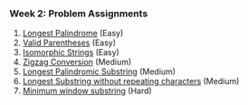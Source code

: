 ### Week 2: Problem Assignments

1. [Longest Palindrome](https://leetcode.com/problems/longest-palindrome/) (Easy)
2. [Valid Parentheses](https://leetcode.com/problems/valid-parentheses/) (Easy)
3. [Isomorphic Strings](https://leetcode.com/problems/isomorphic-strings/) (Easy)
4. [Zigzag Conversion](https://leetcode.com/problems/zigzag-conversion/) (Medium)
5. [Longest Palindromic Substring](https://leetcode.com/problems/longest-palindromic-substring/) (Medium)
6. [Longest Substring without repeating characters](https://leetcode.com/problems/longest-substring-without-repeating-characters/) (Medium)
7. [Minimum window substring](https://leetcode.com/problems/minimum-window-substring/) (Hard)
